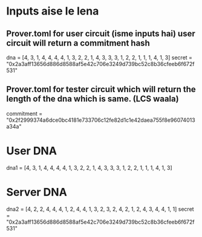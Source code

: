 # Inputs aise le lena

## Prover.toml for user circuit (isme inputs hai) user circuit will return a commitment hash
dna = [4, 3, 1, 4, 4, 4, 4, 1, 3, 2, 2, 1, 4, 3, 3, 3, 1, 2, 2, 1, 1, 1, 4, 1, 3]
secret = "0x2a3aff13656d886d8588af5e42c706e3249d739bc52c8b36cfeeb6f672f531"

## Prover.toml for tester circuit which will return the length of the dna which is same. (LCS waala)
commitment = "0x2f2999374a6dce0bc4181e733706c12fe82d1c1e42daea755f8e96074013a34a"
# User DNA
dna1 = [4, 3, 1, 4, 4, 4, 4, 1, 3, 2, 2, 1, 4, 3, 3, 3, 1, 2, 2, 1, 1, 1, 4, 1, 3]
# Server DNA
dna2 = [4, 2, 2, 4, 4, 4, 1, 2, 4, 4, 1, 3, 2, 3, 2, 4, 2, 1, 2, 4, 3, 4, 4, 1, 1]
secret = "0x2a3aff13656d886d8588af5e42c706e3249d739bc52c8b36cfeeb6f672f531"

